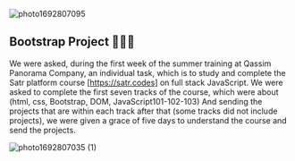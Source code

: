 ![photo1692807095](https://github.com/sarahmohammed1234/Bootstrap/assets/94794262/08963fa0-36f6-4290-9a17-a013a578517e)
## Bootstrap Project 💜🧩💜

We were asked, during the first week of the summer training at Qassim Panorama Company, an individual task, which is to study and 
complete the Satr platform course [https://satr.codes] on full stack JavaScript. We were asked to complete the first seven tracks of the course,
which were about (html, css, Bootstrap, DOM, JavaScript101-102-103) And sending the projects that are within each track after 
that (some tracks did not include projects), we were given a grace of five days to understand the course and send the projects.



![photo1692807035 (1)](https://github.com/sarahmohammed1234/Bootstrap/assets/94794262/b390632d-bb37-4e15-aa5e-7a7d43c6f976)

